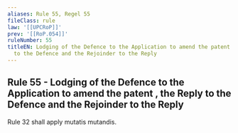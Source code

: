 ```yaml
---
aliases: Rule 55, Regel 55
fileClass: rule
law: '[[UPCRoP]]'
prev: '[[RoP.054]]'
ruleNumber: 55
titleEN: Lodging of the Defence to the Application to amend the patent , the Reply
  to the Defence and the Rejoinder to the Reply
---
```


## Rule 55 - Lodging of the Defence to the Application to amend the patent , the Reply to the Defence and the Rejoinder to the Reply

Rule 32 shall apply mutatis mutandis.